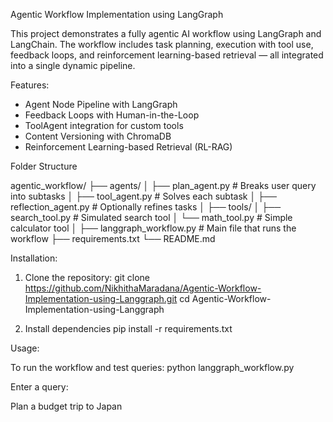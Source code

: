 Agentic Workflow Implementation using LangGraph

This project demonstrates a fully agentic AI workflow using LangGraph and LangChain. The workflow includes task planning, execution with tool use, feedback loops, and reinforcement learning-based retrieval — all integrated into a single dynamic pipeline.


Features:

- Agent Node Pipeline with LangGraph
- Feedback Loops with Human-in-the-Loop
- ToolAgent integration for custom tools
- Content Versioning with ChromaDB
- Reinforcement Learning-based Retrieval (RL-RAG)



Folder Structure

agentic_workflow/
├── agents/
│ ├── plan_agent.py                                   # Breaks user query into subtasks
│ ├── tool_agent.py                                   # Solves each subtask
│ ├── reflection_agent.py                             # Optionally refines tasks
│
├── tools/
│ ├── search_tool.py                                  # Simulated search tool
│ └── math_tool.py                                    # Simple calculator tool
│
├── langgraph_workflow.py                             # Main file that runs the workflow
├── requirements.txt
└── README.md



Installation:

1. Clone the repository:
   git clone https://github.com/NikhithaMaradana/Agentic-Workflow-Implementation-using-Langgraph.git
   cd Agentic-Workflow-Implementation-using-Langgraph
   
2. Install dependencies
pip install -r requirements.txt



Usage:

To run the workflow and test queries:
python langgraph_workflow.py



Enter a query:

Plan a budget trip to Japan


